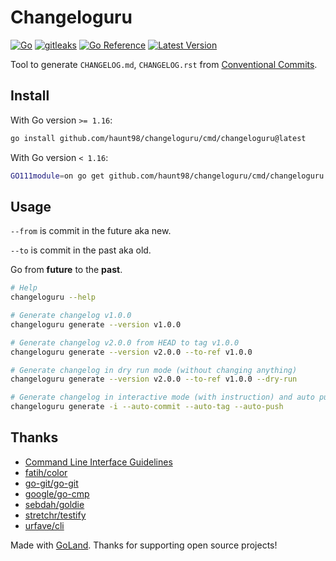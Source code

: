 # Changeloguru

[![Go](https://github.com/haunt98/changeloguru/actions/workflows/go.yml/badge.svg)](https://github.com/haunt98/changeloguru/actions/workflows/go.yml)
[![gitleaks](https://github.com/haunt98/changeloguru/actions/workflows/gitleaks.yml/badge.svg)](https://github.com/haunt98/changeloguru/actions/workflows/gitleaks.yml)
[![Go Reference](https://pkg.go.dev/badge/github.com/haunt98/changeloguru.svg)](https://pkg.go.dev/github.com/haunt98/changeloguru)
[![Latest Version](https://img.shields.io/github/v/tag/haunt98/changeloguru)](https://github.com/haunt98/changeloguru/tags)

Tool to generate `CHANGELOG.md`, `CHANGELOG.rst` from
[Conventional Commits](https://www.conventionalcommits.org/en/v1.0.0/).

## Install

With Go version `>= 1.16`:

```sh
go install github.com/haunt98/changeloguru/cmd/changeloguru@latest
```

With Go version `< 1.16`:

```sh
GO111module=on go get github.com/haunt98/changeloguru/cmd/changeloguru
```

## Usage

`--from` is commit in the future aka new.

`--to` is commit in the past aka old.

Go from **future** to the **past**.

```sh
# Help
changeloguru --help

# Generate changelog v1.0.0
changeloguru generate --version v1.0.0

# Generate changelog v2.0.0 from HEAD to tag v1.0.0
changeloguru generate --version v2.0.0 --to-ref v1.0.0

# Generate changelog in dry run mode (without changing anything)
changeloguru generate --version v2.0.0 --to-ref v1.0.0 --dry-run

# Generate changelog in interactive mode (with instruction) and auto push commit, tag
changeloguru generate -i --auto-commit --auto-tag --auto-push
```

## Thanks

- [Command Line Interface Guidelines](https://clig.dev/)
- [fatih/color](https://github.com/fatih/color)
- [go-git/go-git](https://github.com/go-git/go-git)
- [google/go-cmp](https://github.com/google/go-cmp)
- [sebdah/goldie](https://github.com/sebdah/goldie)
- [stretchr/testify](https://github.com/stretchr/testify)
- [urfave/cli](https://github.com/urfave/cli)

Made with [GoLand](https://www.jetbrains.com/go/). Thanks for supporting open
source projects!
